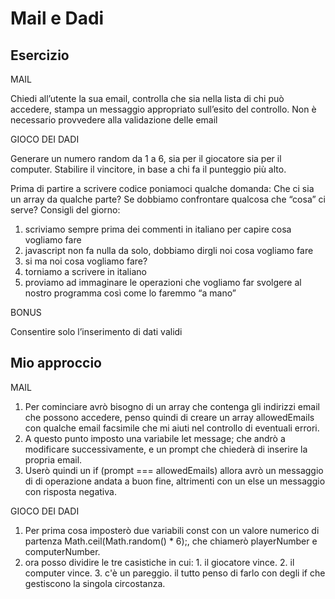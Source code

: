 Mail e Dadi
===

## Esercizio

MAIL

Chiedi all’utente la sua email, controlla che sia nella lista di chi può accedere, stampa un messaggio appropriato sull’esito del controllo. Non è necessario provvedere alla validazione delle email

GIOCO DEI DADI

Generare un numero random da 1 a 6, sia per il giocatore sia per il computer.
Stabilire il vincitore, in base a chi fa il punteggio più alto.

Prima di partire a scrivere codice poniamoci qualche domanda:
Che ci sia un array da qualche parte?
Se dobbiamo confrontare qualcosa che “cosa” ci serve?
Consigli del giorno:
1. scriviamo sempre prima dei commenti in italiano per capire cosa vogliamo fare
2. javascript non fa nulla da solo, dobbiamo dirgli noi cosa vogliamo fare
3. si ma noi cosa vogliamo fare?
4. torniamo a scrivere in italiano
5. proviamo ad immaginare le operazioni che vogliamo far svolgere al nostro programma così come lo faremmo “a mano”

BONUS

Consentire solo l’inserimento di dati validi

## Mio approccio

MAIL

1. Per cominciare avrò bisogno di un array che contenga gli indirizzi email che possono accedere, penso quindi di creare un array allowedEmails con qualche email facsimile che mi aiuti nel controllo di eventuali errori.
2. A questo punto imposto una variabile let message; che andrò a modificare successivamente, e un prompt che chiederà di inserire la propria email.
3. Userò quindi un if (prompt === allowedEmails) allora avrò un messaggio di di operazione andata a buon fine, altrimenti con un else un messaggio con risposta negativa.

GIOCO DEI DADI

1. Per prima cosa imposterò due variabili const con un valore numerico di partenza Math.ceil(Math.random() * 6);, che chiamerò playerNumber e computerNumber.
2. ora posso dividire le tre casistiche in cui: 1. il giocatore vince. 2. il computer vince. 3. c'è un pareggio. il tutto penso di farlo con degli if che gestiscono la singola circostanza.